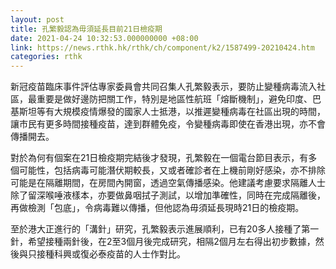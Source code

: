 ```yaml
---
layout: post
title: 孔繁毅認為毋須延長目前21日檢疫期
date: 2021-04-24 10:32:53.000000000 +08:00
link: https://news.rthk.hk/rthk/ch/component/k2/1587499-20210424.htm
categories: rthk
---
```


新冠疫苗臨床事件評估專家委員會共同召集人孔繁毅表示，要防止變種病毒流入社區，最重要是做好邊防把關工作，特別是地區性航班「熔斷機制」，避免印度、巴基斯坦等有大規模疫情爆發的國家人士抵港，以推遲變種病毒在社區出現的時間，讓市民有更多時間接種疫苗，達到群體免疫，令變種病毒即使在香港出現，亦不會傳播開去。

對於為何有個案在21日檢疫期完結後才發現，孔繁毅在一個電台節目表示，有多個可能性，包括病毒可能潛伏期較長，又或者確診者在上機前剛好感染，亦不排除可能是在隔離期間，在房間內開窗，透過空氣傳播感染。他建議考慮要求隔離人士除了留深喉唾液樣本，亦要做鼻咽拭子測試，以增加準確性，同時在完成隔離後，再做檢測「包底」，令病毒難以傳播，但他認為毋須延長現時21日的檢疫期。

至於港大正進行的「溝針」研究，孔繁毅表示進展順利，已有20多人接種了第一針，希望接種兩針後，在2至3個月後完成研究，相隔2個月左右得出初步數據，然後與只接種科興或復必泰疫苗的人士作對比。
